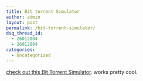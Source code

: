 ```yaml
---
title: Bit torrent Simulator
author: admin
layout: post
permalink: /bit-torrent-simulator/
dsq_thread_id:
  - 26012804
  - 26012804
categories:
  - Uncategorized
---
```

[check out this Bit Torrent Simulator][1]. works pretty cool.

 [1]: http://aphid.org/btsim/